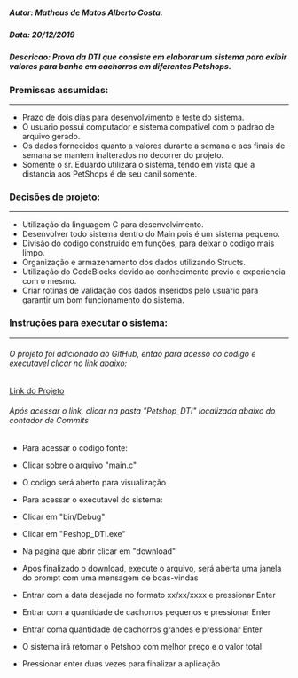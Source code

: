 ##### Autor: Matheus de Matos Alberto Costa.
##### Data: 20/12/2019

##### Descricao: Prova da DTI que consiste em elaborar um sistema para exibir valores para banho em cachorros em diferentes Petshops.

### Premissas assumidas:
---

* Prazo de dois dias para desenvolvimento e teste do sistema.
* O usuario possui computador e sistema compativel com o padrao de arquivo gerado.
* Os dados fornecidos quanto a valores durante a semana e aos finais de semana se mantem inalterados no decorrer do projeto.
* Somente o sr. Eduardo utilizará o sistema, tendo em vista que a distancia aos PetShops é de seu canil somente.


### Decisões de projeto:
---
* Utilização da linguagem C para desenvolvimento.
* Desenvolver todo sistema dentro do Main pois é um sistema pequeno.
* Divisão do codigo construido em funções, para deixar o codigo mais limpo.
* Organização e armazenamento dos dados utilizando Structs.
* Utilização do CodeBlocks devido ao conhecimento previo e experiencia com o mesmo.
* Criar rotinas de validação dos dados inseridos pelo usuario para garantir um bom funcionamento do sistema.


### Instruções para executar o sistema:
---
###### O projeto foi adicionado ao GitHub, entao para acesso ao codigo e executavel clicar no link abaixo:

[Link do Projeto](https://github.com/dimatosc/PETSHOP_DTI)

###### Após acessar o link, clicar na pasta "Petshop_DTI" localizada abaixo do contador de Commits

* Para acessar o codigo fonte:
* Clicar sobre o arquivo "main.c"
* O codigo será aberto para visualização

* Para acessar o executavel do sistema:
* Clicar em "bin/Debug"
* Clicar em "Peshop_DTI.exe"
* Na pagina que abrir clicar em "download"
* Apos finalizado o download, execute o arquivo, será aberta uma janela do prompt com uma mensagem de boas-vindas
* Entrar com a data desejada no formato xx/xx/xxxx e pressionar Enter
* Entrar com a quantidade de cachorros pequenos e pressionar Enter
* Entrar coma quantidade de cachorros grandes e pressionar Enter
* O sistema irá retornar o Petshop com melhor preço e o valor total
* Pressionar enter duas vezes para finalizar a aplicação